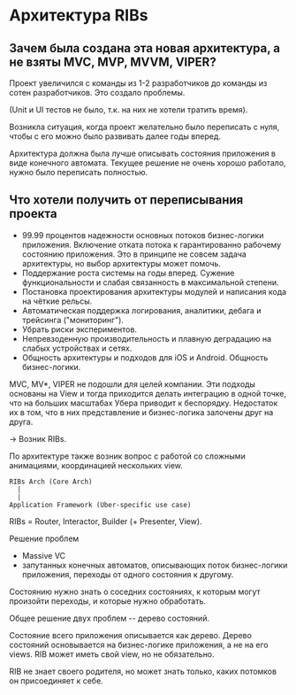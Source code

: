 # Архитектура RIBs

## Зачем была создана эта новая архитектура, а не взяты MVC, MVP, MVVM, VIPER?

Проект увеличился с команды из 1-2 разработчиков до команды из сотен разработчиков. Это создало проблемы. 

(Unit и UI тестов не было, т.к. на них не хотели тратить время).

Возникла ситуация, когда проект желательно было переписать с нуля, чтобы с его можно было развивать далее годы вперед.

Архитектура должна была лучше описывать состояния приложения в виде конечного автомата. Текущее решение не очень хорошо работало, нужно было переписать полностью.

## Что хотели получить от переписывания проекта

* 99.99 процентов надежности основных потоков бизнес-логики приложения. Включение отката потока к гарантированно рабочему состоянию приложения. Это в принципе не совсем задача архитектуры, но выбор архитектуры может помочь.
* Поддержание роста системы на годы вперед. Сужение функциональности и слабая связанность в максимальной степени. 
* Постановка проектирования архитектуры модулей и написания кода на чёткие рельсы.
* Автоматическая поддержка логирования, аналитики, дебага и трейсинга ("мониторинг").
* Убрать риски экспериментов. 
* Непревзоденную производительность и плавную деградацию на слабых устройствах и сетях.
* Общность архитектуры и подходов для iOS и Android. Общность бизнес-логики.

MVC, MV*, VIPER не подошли для целей компании. Эти подходы основаны на View и тогда приходится делать интеграцию в одной точке, что на больших масштабах Убера приводит к беспорядку. Недостаток их в том, что в них представление и бизнес-логика залочены друг на друга.

-> Возник RIBs.

По архитектуре также возник вопрос с работой со сложными анимациями, координацией нескольких view.

```
RIBs Arch (Core Arch)
  |
  |
Application Framework (Uber-specific use case)
```

RIBs = Router, Interactor, Builder (+ Presenter, View).

Решение проблем

* Massive VC
* запутанных конечных автоматов, описывающих поток бизнес-логики приложения, переходы от одного состояния к другому.

Состоянию нужно знать о соседних состояниях, к которым могут произойти переходы, и которые нужно обработать.

Общее решение двух проблем -- дерево состояний.

Состояние всего приложения описывается как дерево. Дерево состояний основывается на бизнес-логике приложения, а не на его views. RIB может иметь свой view, но не обязательно.

RIB не знает своего родителя, но может знать только, каких потомков он присоединяет к себе.


